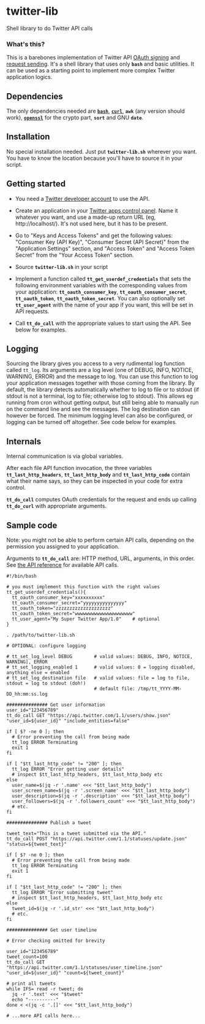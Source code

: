 # twitter-lib
Shell library to do Twitter API calls

### What's this?

This is a barebones implementation of Twitter API [OAuth signing](https://developer.twitter.com/en/docs/basics/authentication/guides/creating-a-signature.html) and [request sending](https://developer.twitter.com/en/docs/basics/authentication/guides/authorizing-a-request). It's a shell library that uses only **`bash`** and basic utilities. It can be used as a starting point to implement more complex Twitter application logics.

## Dependencies

The only dependencies needed are [**`bash`**](https://www.gnu.org/software/bash/), [**`curl`**](https://curl.haxx.se/), **`awk`** (any version should work), [**`openssl`**](https://www.openssl.org/) for the crypto part, **`sort`** and GNU **`date`**.

## Installation

No special installation needed. Just put **`twitter-lib.sh`** wherever you want. You have to know the location because you'll have to source it in your script.

## Getting started

- You need a [Twitter developer account](https://developer.twitter.com/) to use the API.

- Create an application in your [Twitter apps control panel](https://apps.twitter.com). Name it whatever you want, and use a made-up return URL (eg, http://localhost/). It's not used here, but it has to be present.

- Go to "Keys and Access Tokens" and get the following values: "Consumer Key (API Key)", "Consumer Secret (API Secret)" from the "Application Settings" section, and "Access Token" and "Access Token Secret" from the "Your Access Token" section.

- Source **`twitter-lib.sh`** in your script

- Implement a function called **`tt_get_userdef_credentials`** that sets the following environment variables with the corresponding values from your application: **`tt_oauth_consumer_key`**, **`tt_oauth_consumer_secret`**, **` tt_oauth_token`**, **`tt_oauth_token_secret`**. You can also optionally set **`tt_user_agent`** with the name of your app if you want, this will be set in API requests.

- Call **`tt_do_call`** with the appropriate values to start using the API. See below for examples.

## Logging

Sourcing the library gives you access to a very rudimental log function called `tt_log`. Its arguments are a log level (one of  DEBUG, INFO, NOTICE, WARNING, ERROR) and the message to log. You can use this function to log your application messages together with those coming from the library. By default, the library detects automatically whether to log to file or to stdout (if stdout is not a terminal, log to file; otherwise log to stdout). This allows eg running from cron without getting output, but still being able to manually run on the command line and see the messages. The log destination can however be forced. The minimum logging level can also be configured, or logging can be turned off altogether. See code below for examples.

## Internals

Internal communication is via global variables.

After each file API function invocation, the three variables **`tt_last_http_headers`**, **`tt_last_http_body`** and **`tt_last_http_code`** contain what their name says, so they can be inspected in your code for extra control.

**`tt_do_call`** computes OAuth credentials for the request and ends up calling **`tt_do_curl`** with appropriate arguments.

## Sample code

Note: you might not be able to perform certain API calls, depending on the permission you assigned to your application.

Arguments to **`tt_do_call`** are: HTTP method, URL, arguments, in this order. See [the API reference](https://developer.twitter.com/en/docs/api-reference-index) for available API calls.

```
#!/bin/bash

# you must implement this function with the right values
tt_get_userdef_credentials(){
  tt_oauth_consumer_key="xxxxxxxxxx"
  tt_oauth_consumer_secret="yyyyyyyyyyyyyyy"
  tt_oauth_token="zzzzzzzzzzzzzzzzzzzz"
  tt_oauth_token_secret="wwwwwwwwwwwwwwwwwwwww"
  tt_user_agent="My Super Twitter App/1.0"    # optional
}

. /path/to/twitter-lib.sh

# OPTIONAL: configure logging

# tt_set_log_level DEBUG        # valid values: DEBUG, INFO, NOTICE, WARNING], ERROR
# tt_set_logging_enabled 1      # valid values: 0 = logging disabled, anything else = enabled
# tt_set_log_destination file   # valid values: file = log to file, stdout = log to stdout (doh!)
                                # default file: /tmp/tt_YYYY-MM-DD_hh:mm:ss.log

############### Get user information
user_id="123456789"
tt_do_call GET "https://api.twitter.com/1.1/users/show.json" "user_id=${user_id}" "include_entities=false"

if [ $? -ne 0 ]; then
  # Error preventing the call from being made
  tt_log ERROR Terminating
  exit 1
fi

if [ "$tt_last_http_code" != "200" ]; then
  tt_log ERROR "Error getting user details" 
  # inspect $tt_last_http_headers, $tt_last_http_body etc
else
  user_name=$(jq -r '.name' <<< "$tt_last_http_body")
  user_screen_name=$(jq -r '.screen_name' <<< "$tt_last_http_body")
  user_description=$(jq -r '.description' <<< "$tt_last_http_body")
  user_followers=$(jq -r '.followers_count' <<< "$tt_last_http_body")
  # etc.
fi

############### Publish a tweet

tweet_text="This is a tweet submitted via the API."
tt_do_call POST "https://api.twitter.com/1.1/statuses/update.json" "status=${tweet_text}"

if [ $? -ne 0 ]; then
  # Error preventing the call from being made
  tt_log ERROR Terminating
  exit 1
fi

if [ "$tt_last_http_code" != "200" ]; then
  tt_log ERROR "Error submitting tweet"
  # inspect $tt_last_http_headers, $tt_last_http_body etc
else
  tweet_id=$(jq -r '.id_str' <<< "$tt_last_http_body")
  # etc.  
fi

############### Get user timeline

# Error checking omitted for brevity

user_id="123456789"
tweet_count=100
tt_do_call GET "https://api.twitter.com/1.1/statuses/user_timeline.json" "user_id=${user_id}" "count=${tweet_count}"

# print all tweets
while IFS= read -r tweet; do
  jq -r '.text' <<< "$tweet"
  echo "----------"
done < <(jq -c '.[]' <<< "$tt_last_http_body")

# ...more API calls here...

```
